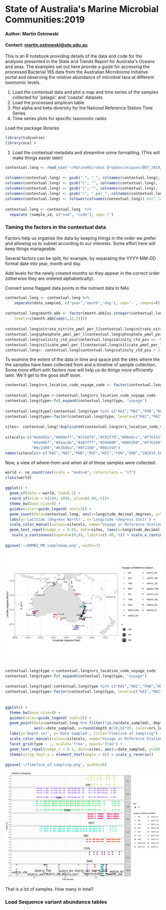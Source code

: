 
# State of Australia's Marine Microbial Communities:2019

#### Author: Martin Ostrowski
#### Contact: martin.ostrowski@uts.edu.au

This is an R notebook providing details of the data and code for the analyses presented in the State and Trends Report for Australia's Oceans and seas. The examples set out here provide a guide for accessing the processed Bacterial 16S data from the Australian Microbiome Initiative portal and observing the relative abundance of microbial taxa at different taxonomic levels.

1. Load the contextual data and plot a map and time series of the samples collected for 'pelagic' and 'coastal' datasets
2. Load the processed amplicon table 
3. Plot alpha and beta-diversity for the National Reference Station Time Series
4. Time series plots for specific taxonomic ranks

Load the package libraries

```r
library(tidyverse)
library(oce) #
```
1. Load the contextual metadata and streamline some formatting. (This will make things easier later)

```r
contextual.long <- read_csv('~/MarineMicrobes Dropbox/uniques/BRT_2019/input/contextual_marine_201907.csv')

colnames(contextual.long) <- gsub(" ", "_", colnames(contextual.long), fixed = TRUE) #remove spaces
colnames(contextual.long) <- gsub("[", "", colnames(contextual.long), fixed = TRUE) #remove brackets
colnames(contextual.long) <- gsub("]", "", colnames(contextual.long), fixed = TRUE)
colnames(contextual.long) <- gsub("/", "_per_", colnames(contextual.long), fixed = TRUE)
colnames(contextual.long) <- tolower(colnames(contextual.long)) #all lowercase

contextual.long <- contextual.long  %>%
  separate (sample_id, c("num", "code"), sep='/')
```

### Taming the factors in the contextual data

Factors help us organise the data by keeping things in the order we prefer and allowing us to subset according to our interests. Some effort here will keep things manageable.

Several factors can be split, for example, by separating the YYYY-MM-DD format date into year, month and day. 

Add levels for the newly created months so they appear in the correct order (otherwise they are ordered alphabetically). 

Convert some flagged data points in the nutrient data to NAs

```r
contextual.long <- contextual.long %>%
    separate(date_sampled, c('year','month','day'), sep='-', remove=F) 

contextual.long$month.abb <- factor(month.abb[as.integer(contextual.long$month)], 
    levels=c(month.abb[seq(1,12,1)])) 

contextual.long$nitrate_nitrite_μmol_per_l[contextual.long$nitrate_nitrite_μmol_per_l == -999.000]<-NA;
contextual.long$phosphate_μmol_per_l[contextual.long$phosphate_μmol_per_l == -999.000]<-NA;
contextual.long$salinity_ctd_psu[contextual.long$salinity_ctd_psu == -999.000]<-NA;
contextual.long$silicate_μmol_per_l[contextual.long$silicate_μmol_per_l == -999.0000]<-NA;
contextual.long<- contextual.long[contextual.long$salinity_ctd_psu > 2,]
```

To examine the extent of the data in time and space plot the sites where the the samples have been collected from and a timeline of sample collection. Some more effort with factors now will help us do things more efficiently later. We'll get to the goos stuff soon.

```r
contextual.long$nrs_location_code_voyage_code <- factor(contextual.long$nrs_location_code_voyage_code, levels=c("KAI","MAI","PHB","ROT","NSI","YON","DAR","IN2014_E03","ss2012_t07","ss2013_t03","ss2010_v09","IN2015_v03","SS2012_T06","SS2012_v04", "IN2015_C02", "IN2016_v03", "IN2016_v04", "IN2016_t01"))

contextual.long$type <-contextual.long$nrs_location_code_voyage_code
contextual.long$type<-fct_expand(contextual.long$type, "voyage")

contextual.long$type[!contextual.long$type %in% c("KAI","MAI","PHB","ROT","NSI","YON","DAR")]<- "voyage"
contextual.long$type<-factor(contextual.long$type, levels=c("KAI","MAI","PHB","ROT","NSI","YON","DAR", "voyage"))

sites<- contextual.long[!duplicated(contextual.long$nrs_location_code_voyage_code),]

sitecols<-c("#abdd3a","#b08eff","#2fe879","#f81f79","#00e6cc","#ff6143","#90217f","#c583c9","#007c1a",
            "#da40bf","#5eac4b","#a87fff","#394800","#0053b0","#ff6269","#00a39d","#620056","#006a40",
            "#6c1d00","#b38dba","#0f2200","#001919")
names(sitecols)<-c("KAI","MAI","PHB","ROT","NSI","YON","DAR","IN2014_E03","ss2012_t07","ss2013_t03","ss2010_v09","IN2015_v03","SS2012_T06","SS2012_v04", "IN2015_C02", "IN2016_v03", "IN2016_v04", "IN2016_t01")
```
Now, a view of where-from and when all of these samples were collected.

```r
world <- ne_countries(scale = "medium", returnclass = "sf")
class(world)

ggplot() +  
  geom_sf(data = world, lwd=0.1) + 
  coord_sf(xlim = c(100, 180), ylim=c(-48,-5))+ 
  theme_bw(base_size=8) + 
  guides(color=guide_legend( ncol=2)) +
  geom_count(data=contextual.long, aes(x=longitude_decimal_degrees, y=latitude_decimal_degrees, color=nrs_location_code_voyage_code), alpha=0.5)+
  labs(y='Latitide (degrees North)', x='Longitude (degress East)') +
  scale_color_manual(values=sitecols, name="Voyage or Reference Station")+
  geom_text_repel(nudge_x = 0.05, data=sites, (aes(x=longitude_decimal_degrees, y=latitude_decimal_degrees, label=nrs_location_code_voyage_code, size=9)))+
   scale_y_continuous(expand=c(0,0), limits=c(-48,-5)) + scale_x_continuous(expand = c(0,0), limits=c(90,180)) 

ggsave('~/AMMBI_MM_samplemap.png', width=7)
```
![AMMBI_MM_samplemap](images/AMMBI_MM_samplemap.png)

```r
contextual.long$type <-contextual.long$nrs_location_code_voyage_code
contextual.long$type<-fct_expand(contextual.long$type, "voyage")

contextual.long$type[!contextual.long$type %in% c("KAI","MAI","PHB","ROT","NSI","YON","DAR")]<- "voyage"
contextual.long$type<-factor(contextual.long$type, levels=c("KAI","MAI","PHB","ROT","NSI","YON","DAR", "voyage"))


ggplot() +  
  theme_bw(base_size=8) + 
  guides(color=guide_legend( ncol=2)) +
  geom_point(data=contextual.long %>% filter(!is.na(date_sampled), depth_m < 100), 
             aes(x=date_sampled, y=round(depth_m/20,0)*20, color=nrs_location_code_voyage_code))+
  labs(y='Depth (m)', x='Date Sampled', title="Timeline of Sampling") +
  scale_color_manual(values=sitecols, name="Voyage or Reference Station")+
  facet_grid(type ~ ., scales='free', space='free') +
  geom_text_repel(nudge_x = 0.1, data=sites, aes(x=date_sampled, y=100, label=nrs_location_code_voyage_code, size=0.5))+
  theme(strip.text.y = element_text(angle = 0)) + scale_y_reverse()

ggsave('~/Timeline_of_sampling.png', width=10)
```

![AMMBI_MM_Timeline](images/Timeline_of_sampling.png)

That is a lot of samples. How many in total?



### Load Sequence variant abundance tables


